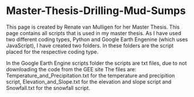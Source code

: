 # Master-Thesis-Drilling-Mud-Sumps
This page is created by Renate van Mulligen for her Master Thesis.
This page contains all scripts that is used in my master thesis.
As I have used two different coding types, Python and Google Earth Engenine (which uses JavaScript), I have created two folders.
In these folders are the script placed for the respective coding type.

In the Google Earth Engine scripts folder the scripts are txt files, due to not downloading the code from the GEE site
The files are: Temperature_and_Precipitation.txt for the temperature and precipition script, Elevation_and_Slope.txt for the elevation and slope script
and Snowfall.txt for the snowfall script.

